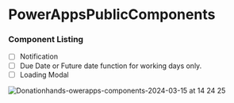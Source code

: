 # PowerAppsPublicComponents

### **Component Listing**

- [ ] Notification
- [ ] Due Date or Future date function for working days only.
- [ ] Loading Modal

![Donationhands-owerapps-components-2024-03-15 at 14 24 25](https://github.com/donationhands/PowerAppsComponents/assets/163501247/a321191a-8491-4c13-bbd7-40477dc136e9)
